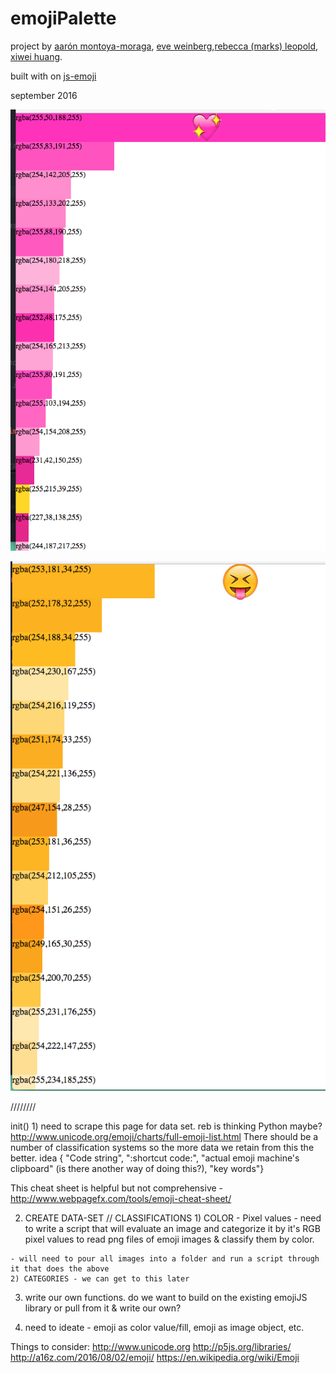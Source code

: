 # emojiPalette

project by [aarón montoya-moraga](https://github.com/aamontoya89), [eve weinberg](https://github.com/evejweinberg),[rebecca (marks) leopold](https://github.com/rebleo), [xiwei huang](https://github.com/thisisXiweiHuang).

built with on [js-emoji](https://github.com/iamcal/js-emoji)

september 2016

![](img1.png)

![](img2.png)

////////

init() 1) need to scrape this page for data set. reb is thinking Python maybe? <http://www.unicode.org/emoji/charts/full-emoji-list.html> There should be a number of classification systems so the more data we retain from this the better. idea { "Code string", ":shortcut code:", "actual emoji machine's clipboard" (is there another way of doing this?), "key words"}

This cheat sheet is helpful but not comprehensive - <http://www.webpagefx.com/tools/emoji-cheat-sheet/>

2) CREATE DATA-SET // CLASSIFICATIONS 1) COLOR - Pixel values - need to write a script that will evaluate an image and categorize it by it's RGB pixel values to read png files of emoji images & classify them by color.

```
- will need to pour all images into a folder and run a script through it that does the above
2) CATEGORIES - we can get to this later
```

3) write our own functions. do we want to build on the existing emojiJS library or pull from it & write our own?

4) need to ideate - emoji as color value/fill, emoji as image object, etc.

Things to consider: <http://www.unicode.org> <http://p5js.org/libraries/> <http://a16z.com/2016/08/02/emoji/> <https://en.wikipedia.org/wiki/Emoji>
